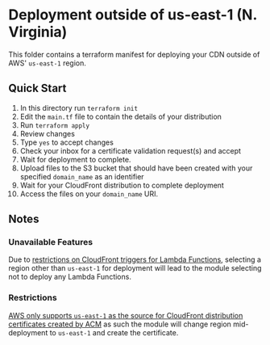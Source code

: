 # Deployment outside of us-east-1 (N. Virginia)

This folder contains a terraform manifest for deploying your CDN outside of AWS' `us-east-1` region. 

## Quick Start

1. In this directory run `terraform init`
1. Edit the `main.tf` file to contain the details of your distribution
1. Run `terraform apply`
1. Review changes
1. Type `yes` to accept changes
1. Check your inbox for a certificate validation request(s) and accept
1. Wait for deployment to complete.
1. Upload files to the S3 bucket that should have been created with your specified `domain_name` as an identifier
1. Wait for your CloudFront distribution to complete deployment
1. Access the files on your `domain_name` URI.

## Notes

### Unavailable Features

Due to [restrictions on CloudFront triggers for Lambda Functions](https://docs.aws.amazon.com/AmazonCloudFront/latest/DeveloperGuide/lambda-requirements-limits.html#lambda-requirements-cloudfront-triggers), selecting a region other than `us-east-1` for deployment will lead to the module selecting not to deploy any Lambda Functions.

### Restrictions

[AWS only supports `us-east-1` as the source for CloudFront distribution certificates created by ACM](https://docs.aws.amazon.com/AmazonCloudFront/latest/DeveloperGuide/cnames-and-https-requirements.html#https-requirements-aws-region) as such the module will change region mid-deployment to `us-east-1` and create the certificate.

